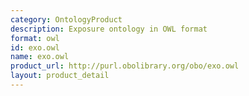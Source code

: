 ```yaml
---
category: OntologyProduct
description: Exposure ontology in OWL format
format: owl
id: exo.owl
name: exo.owl
product_url: http://purl.obolibrary.org/obo/exo.owl
layout: product_detail
---
```

